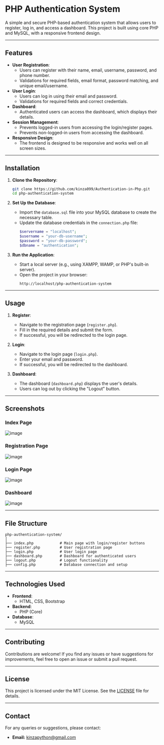 # PHP Authentication System

A simple and secure PHP-based authentication system that allows users to register, log in, and access a dashboard. This project is built using core PHP and MySQL, with a responsive frontend design.

---

## Features

- **User Registration**:
  - Users can register with their name, email, username, password, and phone number.
  - Validations for required fields, email format, password matching, and unique email/username.
- **User Login**:
  - Users can log in using their email and password.
  - Validations for required fields and correct credentials.
- **Dashboard**:
  - Authenticated users can access the dashboard, which displays their details.
- **Session Management**:
  - Prevents logged-in users from accessing the login/register pages.
  - Prevents non-logged-in users from accessing the dashboard.
- **Responsive Design**:
  - The frontend is designed to be responsive and works well on all screen sizes.

---

## Installation

1. **Clone the Repository**:
   ```bash
   git clone https://github.com/kinza099/Authentication-in-Php.git
   cd php-authentication-system
   ```

2. **Set Up the Database**:
   - Import the `database.sql` file into your MySQL database to create the necessary table.
   - Update the database credentials in the `connection.php` file:
     ```php
     $servername = "localhost";
     $username = "your-db-username";
     $password = "your-db-password";
     $dbname = "authentication";
     ```

3. **Run the Application**:
   - Start a local server (e.g., using XAMPP, WAMP, or PHP's built-in server).
   - Open the project in your browser:
     ```
     http://localhost/php-authentication-system
     ```

---

## Usage

1. **Register**:
   - Navigate to the registration page (`register.php`).
   - Fill in the required details and submit the form.
   - If successful, you will be redirected to the login page.

2. **Login**:
   - Navigate to the login page (`login.php`).
   - Enter your email and password.
   - If successful, you will be redirected to the dashboard.

3. **Dashboard**:
   - The dashboard (`dashboard.php`) displays the user's details.
   - Users can log out by clicking the "Logout" button.

---

## Screenshots

### Index Page
![image](https://github.com/user-attachments/assets/eca18e78-3502-4eb1-a4e5-2cc6241f0bff)

### Registration Page
![image](https://github.com/user-attachments/assets/34c6ac10-0cb2-432e-bf46-edd843619def)


### Login Page
![image](https://github.com/user-attachments/assets/2c32132c-4360-44da-a33f-e49dda185206)


### Dashboard
![image](https://github.com/user-attachments/assets/d3909c85-044c-437a-b44c-b57ad7d9069c)

---

## File Structure

```
php-authentication-system/
│
├── index.php            # Main page with login/register buttons
├── register.php         # User registration page
├── login.php            # User login page
├── dashboard.php        # Dashboard for authenticated users
├── logout.php           # Logout functionality
├── config.php           # Database connection and setup

```

---

## Technologies Used

- **Frontend**:
  - HTML, CSS, Bootstrap
- **Backend**:
  - PHP (Core)
- **Database**:
  - MySQL

---

## Contributing

Contributions are welcome! If you find any issues or have suggestions for improvements, feel free to open an issue or submit a pull request.

---

## License

This project is licensed under the MIT License. See the [LICENSE](LICENSE) file for details.

---

## Contact

For any queries or suggestions, please contact:
- **Email:** kinzapython@gmail.com


